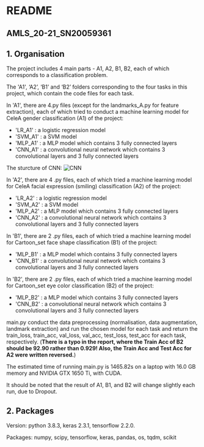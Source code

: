# README
## AMLS_20-21_SN20059361
## 1. Organisation
   The project includes 4 main parts - A1, A2, B1, B2, each of which corresponds to a classification problem.

   The 'A1', ‘A2’, ‘B1’ and ‘B2’ folders corresponding to the four tasks in this project, which contain the code files for each task.

   In 'A1', there are 4.py files (except for the landmarks_A.py for feature extraction), each of which tried to conduct a machine learning model for CeleA gender classification (A1) of the project:
   * 'LR_A1' : a logistic regression model
   * 'SVM_A1' : a SVM model
   * 'MLP_A1' : a MLP model which contains 3 fully connected layers
   * 'CNN_A1' : a convolutional neural network which contains 3 convolutional layers and 3 fully connected layers
   
   The sturcture of CNN:
   ![CNN](https://github.com/TianhuitiaXu/AMLS_20-21_SNzcictxu/blob/master/CNN_flow.png)
    
  In 'A2', there are 4 .py files, each of which tried a machine learning model for CeleA facial expression (smiling) classification (A2) of the project:
   * 'LR_A2' : a logistic regression model
   * 'SVM_A2' : a SVM model
   * 'MLP_A2' : a MLP model which contains 3 fully connected layers
   * 'CNN_A2' : a convolutional neural network which contains 3 convolutional layers and 3 fully connected layers
  
  In 'B1', there are 2 .py files, each of which tried a machine learning model for Cartoon_set face shape classification (B1) of the project:
   * 'MLP_B1' : a MLP model which contains 3 fully connected layers
   * 'CNN_B1' : a convolutional neural network which contains 3 convolutional layers and 3 fully connected layers
    
  In 'B2', there are 2 .py files, each of which tried a machine learning model for Cartoon_set eye color classification (B2) of the project:
   * 'MLP_B2' : a MLP model which contains 3 fully connected layers
   * 'CNN_B2' : a convolutional neural network which contains 3 convolutional layers and 3 fully connected layers
  
main.py conduct the data preprocessing (normalisation, data augmentation, landmark extraction) and run the chosen model for each task and return the train_loss, train_acc, val_loss, val_acc, test_loss, test_acc for each task, respectively. (**There is a typo in the report, where the Train Acc of B2 should be 92.90 rather than 0.929! Also, the Train Acc and Test Acc for A2 were written reversed.**)

The estimated time of running main.py is 1465.82s on a laptop with 16.0 GB memory and NVIDIA GTX 1650 Ti, with CUDA.

It should be noted that the result of A1, B1, and B2 will change slightly each run, due to Dropout.


## 2. Packages
Version:
  python 3.8.3, keras 2.3.1, tensorflow 2.2.0.
  
Packages:
  numpy, scipy, tensorflow, keras, pandas, os, tqdm, scikit
    
